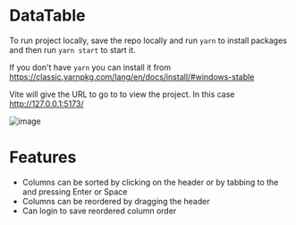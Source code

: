 # DataTable

To run project locally, save the repo locally and run `yarn` to install packages and then run `yarn start` to start it.

If you don't have `yarn` you can install it from https://classic.yarnpkg.com/lang/en/docs/install/#windows-stable

Vite will give the URL to go to to view the project. In this case http://127.0.0.1:5173/

![image](https://github.com/jdcai/DataTable/assets/4312305/d6fb6d8f-0df7-4ef7-b68d-8857f07af022)

# Features
* Columns can be sorted by clicking on the header or by tabbing to the and pressing Enter or Space
* Columns can be reordered by dragging the header
* Can login to save reordered column order
